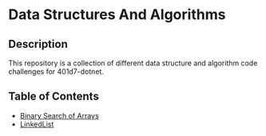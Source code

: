 # Data Structures And Algorithms

## Description

This repository is a collection of different data structure and algorithm code challenges for 401d7-dotnet.

## Table of Contents

* [Binary Search of Arrays](./BinarySearch/ReadMe.md)
* [LinkedList](./LinkedList/ReadMe.md)
